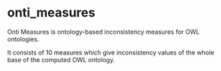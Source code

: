 # onti_measures
Onti Measures is ontology-based inconsistency measures for OWL ontologies.

It consists of 10 measures which give inconsistency values of the whole base of the computed OWL ontology.
